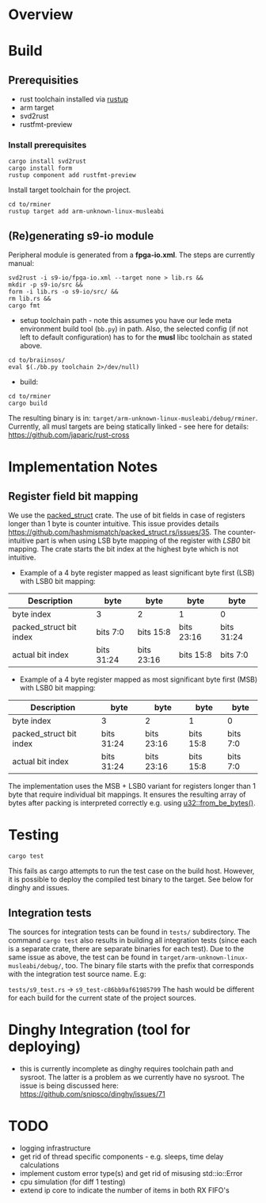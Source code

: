 # Overview

# Build

## Prerequisities
- rust toolchain installed via [rustup](https://rustup.rs/)
- arm target
- svd2rust
- rustfmt-preview

### Install prerequisites
```shell
cargo install svd2rust
cargo install form
rustup component add rustfmt-preview
```
Install target toolchain for the project.
```shell
cd to/rminer
rustup target add arm-unknown-linux-musleabi
```

## (Re)generating s9-io module

Peripheral module is generated from a **fpga-io.xml**. The steps are currently manual:
```shell
svd2rust -i s9-io/fpga-io.xml --target none > lib.rs &&
mkdir -p s9-io/src &&
form -i lib.rs -o s9-io/src/ &&
rm lib.rs &&
cargo fmt
```
- setup toolchain path - note this assumes you have our lede meta environment build tool (```bb.py```) in path. Also, the selected config (if not left to default configuration) has to for the **musl** libc toolchain as stated above.

```
cd to/braiinsos/
eval $(./bb.py toolchain 2>/dev/null)
```

- build:

```shell
cd to/rminer
cargo build
```

The resulting binary is in: ```target/arm-unknown-linux-musleabi/debug/rminer```. Currently, all musl targets are being statically linked - see here for details: https://github.com/japaric/rust-cross

# Implementation Notes

## Register field bit mapping
We use the [packed_struct](https://github.com/hashmismatch/packed_struct.rs) crate. The use of bit fields in case of registers longer than 1 byte is counter intuitive. This issue provides details https://github.com/hashmismatch/packed_struct.rs/issues/35. The counter-intuitive part is when using LSB byte mapping of the register with *LSB0* bit mapping. The crate starts the bit index at the highest byte which is not intuitive.

- Example of a 4 byte register mapped as least significant byte first (LSB) with LSB0 bit mapping:

| Description | byte | byte | byte | byte |
|--- | --- | --- | --- | --- |
| byte index | 3 | 2 | 1 | 0 |
|packed_struct bit index | bits 7:0 | bits 15:8 | bits 23:16 | bits 31:24 |
|actual bit index | bits 31:24 | bits 23:16 | bits 15:8 | bits 7:0 |

- Example of a 4 byte register mapped as most significant byte first (MSB) with LSB0 bit mapping:

| Description | byte | byte | byte | byte |
|--- | --- | --- | --- | --- |
| byte index | 3 | 2 | 1 | 0 |
|packed_struct bit index | bits 31:24 | bits 23:16 | bits 15:8 | bits 7:0 |
|actual bit index | bits 31:24 | bits 23:16 | bits 15:8 | bits 7:0 |

The implementation uses the MSB + LSB0 variant for registers longer than 1 byte that require individual bit mappings. It ensures the resulting array of bytes after packing is interpreted correctly e.g. using [u32::from_be_bytes()](https://doc.rust-lang.org/stable/std/primitive.u32.html#method.from_be_bytes).



# Testing
```shell
cargo test
```

This fails as cargo attempts to run the test case on the build host. However, it is possible to deploy the compiled test binary to the target. See below for dinghy and issues.

## Integration tests
The sources for integration tests can be found in ```tests/``` subdirectory.
The command ```cargo test``` also results in building all integration tests
(since each is a separate crate, there are separate binaries for each test). Due
 to the same issue as above, the test can be found in ```target/arm-unknown-linux-musleabi/debug/```, too. The binary file starts
with the prefix that corresponds with the integration test source name. E.g:

```tests/s9_test.rs``` -> ```s9_test-c86bb9af61985799``` The hash would be
different for each build for the current state of the project sources.

# Dinghy Integration (tool for deploying)

- this is currently incomplete as dinghy requires toolchain path and sysroot. The latter is a problem as we currently have no sysroot. The issue is being discussed here: https://github.com/snipsco/dinghy/issues/71

# TODO
- logging infrastructure
- get rid of thread specific components - e.g. sleeps, time delay calculations
- implement custom error type(s) and get rid of misusing std::io::Error
- cpu simulation (for diff 1 testing)
- extend ip core to indicate the number of items in both RX FIFO's
